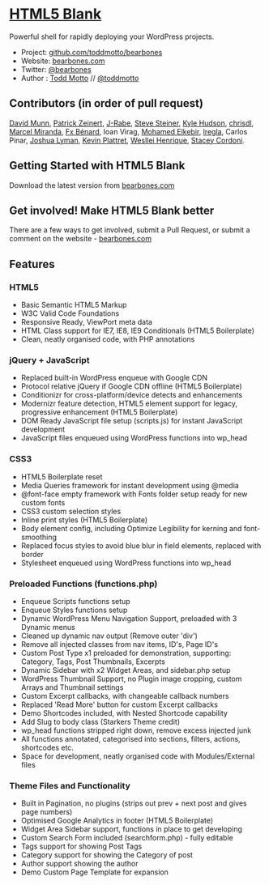 # [HTML5 Blank](http://bearbones.com)

Powerful shell for rapidly deploying your WordPress projects.

- Project: [github.com/toddmotto/bearbones](https://github.com/toddmotto/bearbones)
- Website: [bearbones.com](http://bearbones.com)
- Twitter: [@bearbones](http://twitter.com/bearbones)
- Author : [Todd Motto](http://toddmotto.com) // [@toddmotto](http://twitter.com/toddmotto)

## Contributors (in order of pull request)

[David Munn](https://github.com/Munnday), [Patrick Zeinert](https://github.com/CoeusCC), [J-Rabe](https://github.com/J-Rabe), [Steve Steiner](https://github.com/ssteinerx), [Kyle Hudson](https://github.com/diskhub), [chrisdl](https://github.com/chrisdl), [Marcel Miranda](https://github.com/reaktivo), [Fx Bénard](https://github.com/fxbenard), Ioan Virag, [Mohamed Elkebir](https://github.com/elkebirmed), [lregla](https://github.com/lregla), Carlos Pinar, [Joshua Lyman](https://github.com/jlyman), [Kevin Plattret](https://github.com/kevinplattret), [Wesllei Henrique](https://github.com/wesllei), [Stacey Cordoni](https://github.com/staceycordoni).

## Getting Started with HTML5 Blank

Download the latest version from [bearbones.com](http://bearbones.com)

## Get involved! Make HTML5 Blank better

There are a few ways to get involved, submit a Pull Request, or submit a comment on the website - [bearbones.com](http://bearbones.com)

## Features

### HTML5

- Basic Semantic HTML5 Markup
- W3C Valid Code Foundations
- Responsive Ready, ViewPort meta data
- HTML Class support for IE7, IE8, IE9 Conditionals (HTML5 Boilerplate)
- Clean, neatly organised code, with PHP annotations

### jQuery + JavaScript

- Replaced built-in WordPress enqueue with Google CDN
- Protocol relative jQuery if Google CDN offline (HTML5 Boilerplate)
- Conditionizr for cross-platform/device detects and enhancements
- Modernizr feature detection, HTML5 element support for legacy, progressive enhancement (HTML5 Boilerplate)
- DOM Ready JavaScript file setup (scripts.js) for instant JavaScript development
- JavaScript files enqueued using WordPress functions into wp_head

### CSS3

- HTML5 Boilerplate reset
- Media Queries framework for instant development using @media
- @font-face empty framework with Fonts folder setup ready for new custom fonts
- CSS3 custom selection styles
- Inline print styles (HTML5 Boilerplate)
- Body element config, including Optimize Legibility for kerning and font-smoothing
- Replaced focus styles to avoid blue blur in field elements, replaced with border
- Stylesheet enqueued using WordPress functions into wp_head

### Preloaded Functions (functions.php)

- Enqueue Scripts functions setup
- Enqueue Styles functions setup
- Dynamic WordPress Menu Navigation Support, preloaded with 3 Dynamic menus
- Cleaned up dynamic nav output (Remove outer 'div')
- Remove all injected classes from nav items, ID's, Page ID's
- Custom Post Type x1 preloaded for demonstration, supporting: Category, Tags, Post Thumbnails, Excerpts
- Dynamic Sidebar with x2 Widget Areas, and sidebar.php setup
- WordPress Thumbnail Support, no Plugin image cropping, custom Arrays and Thumbnail settings
- Custom Excerpt callbacks, with changeable callback numbers
- Replaced 'Read More' button for custom Excerpt callbacks
- Demo Shortcodes included, with Nested Shortcode capability
- Add Slug to body class (Starkers Theme credit)
- wp_head functions stripped right down, remove excess injected junk
- All functions annotated, categorised into sections, filters, actions, shortcodes etc.
- Space for development, neatly organised code with Modules/External files

### Theme Files and Functionality

- Built in Pagination, no plugins (strips out prev + next post and gives page numbers)
- Optimised Google Analytics in footer (HTML5 Boilerplate)
- Widget Area Sidebar support, functions in place to get developing
- Custom Search Form included (searchform.php) - fully editable
- Tags support for showing Post Tags
- Category support for showing the Category of post
- Author support showing the author
- Demo Custom Page Template for expansion
